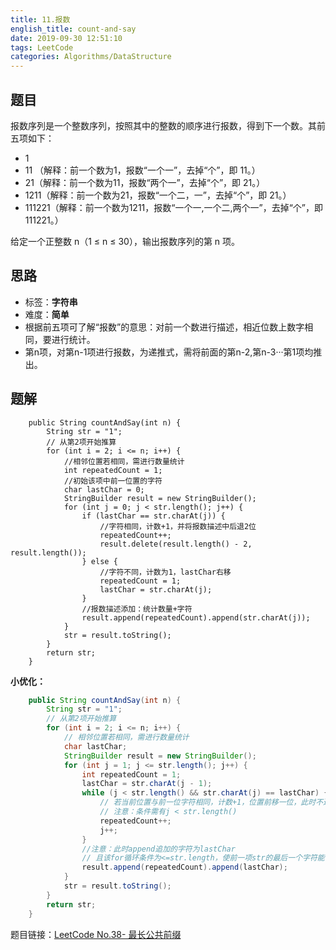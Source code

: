 ```yaml
---
title: 11.报数
english_title: count-and-say
date: 2019-09-30 12:51:10
tags: LeetCode
categories: Algorithms/DataStructure
---
```


## 题目
报数序列是一个整数序列，按照其中的整数的顺序进行报数，得到下一个数。其前五项如下：

* 1  
* 11 （解释：前一个数为1，报数“一个一”，去掉“个”，即 11。）
* 21（解释：前一个数为11，报数“两个一”，去掉“个”，即 21。）
* 1211（解释：前一个数为21，报数“一个二，一”，去掉“个”，即 21。）
* 111221（解释：前一个数为1211，报数“一个一,一个二,两个一”，去掉“个”，即 111221。）

给定一个正整数 n（1 ≤ n ≤ 30），输出报数序列的第 n 项。

## 思路
* 标签：**字符串**
* 难度：**简单**
* 根据前五项可了解“报数”的意思：对前一个数进行描述，相近位数上数字相同，要进行统计。
* 第n项，对第n-1项进行报数，为递推式，需将前面的第n-2,第n-3···第1项均推出。


## 题解

```
    public String countAndSay(int n) {
        String str = "1";
        // 从第2项开始推算
        for (int i = 2; i <= n; i++) {
            //相邻位置若相同，需进行数量统计
            int repeatedCount = 1;
            //初始该项中前一位置的字符
            char lastChar = 0;
            StringBuilder result = new StringBuilder();
            for (int j = 0; j < str.length(); j++) {
                if (lastChar == str.charAt(j)) {
                    //字符相同，计数+1，并将报数描述中后退2位
                    repeatedCount++;
                    result.delete(result.length() - 2, result.length());
                } else {
                    //字符不同，计数为1，lastChar右移
                    repeatedCount = 1;
                    lastChar = str.charAt(j);
                }
                //报数描述添加：统计数量+字符
                result.append(repeatedCount).append(str.charAt(j));
            }
            str = result.toString();
        }
        return str;
    }
```

**小优化：**

```java
    public String countAndSay(int n) {
        String str = "1";
        // 从第2项开始推算
        for (int i = 2; i <= n; i++) {
            // 相邻位置若相同，需进行数量统计
            char lastChar;
            StringBuilder result = new StringBuilder();
            for (int j = 1; j <= str.length(); j++) {
                int repeatedCount = 1;
                lastChar = str.charAt(j - 1);
                while (j < str.length() && str.charAt(j) == lastChar) {
                    // 若当前位置与前一位字符相同，计数+1，位置前移一位，此时不进行append追加
                    // 注意：条件需有j < str.length()
                    repeatedCount++;
                    j++;
                }
                //注意：此时append追加的字符为lastChar
                // 且该for循环条件为<=str.length，使前一项str的最后一个字符能被读取
                result.append(repeatedCount).append(lastChar);
            }
            str = result.toString();
        }
        return str;
    }
```

题目链接：[LeetCode No.38- 最长公共前缀](https://leetcode-cn.com/problems/count-and-say)